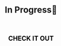 <h1 align="center">
   In Progress🚧
</h1>
<br>
<h2 align="center" >
  <a href="https://crwn-clothing-study.netlify.app/
" target="_blank" style="color:black; text-decoration:none">
    CHECK IT OUT
  </a>
</h2>
